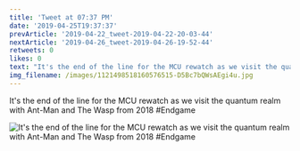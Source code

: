 ```yaml
---
title: 'Tweet at 07:37 PM'
date: '2019-04-25T19:37:37'
prevArticle: '2019-04-22_tweet-2019-04-22-20-03-44'
nextArticle: '2019-04-26_tweet-2019-04-26-19-52-44'
retweets: 0
likes: 0
text: "It's the end of the line for the MCU rewatch as we visit the quantum realm with Ant-Man and The Wasp from 2018 #Endgame"
img_filename: /images/1121498518160576515-D5Bc7bQWsAEgi4u.jpg
---
```

It's the end of the line for the MCU rewatch as we visit the quantum realm with Ant-Man and The Wasp from 2018 #Endgame

![It's the end of the line for the MCU rewatch as we visit the quantum realm with Ant-Man and The Wasp from 2018 #Endgame](/images/1121498518160576515-D5Bc7bQWsAEgi4u.jpg "It's the end of the line for the MCU rewatch as we visit the quantum realm with Ant-Man and The Wasp from 2018 #Endgame")